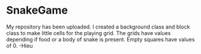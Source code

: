 # SnakeGame
My repository has been uploaded. I created a background class and block class to make little cells for the playing grid.
The grids have values depending if food or a body of snake is present. Empty squares have values of 0. 
-Hieu

